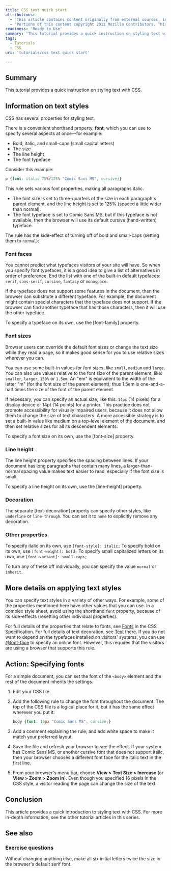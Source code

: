 ```yaml
---
title: CSS text quick start
attributions:
  - 'This article contains content originally from external sources, including ones licensed under the CC-BY-SA license. [![cc-by-sa-small-wpd.png](/assets/public/c/c8/cc-by-sa-small-wpd.png)](http://creativecommons.org/licenses/by-sa/3.0/us/)'
  - 'Portions of this content copyright 2012 Mozilla Contributors. This article contains work licensed under the Creative Commons Attribution-Sharealike License v2.5 or later. The original work is available at Mozilla Developer Network: [Article](https://developer.mozilla.org/en-US/docs/CSS/Getting_Started/Text_styles)'
readiness: 'Ready to Use'
summary: 'This tutorial provides a quick instruction on styling text with CSS.'
tags:
  - Tutorials
  - CSS
uri: 'tutorials/css text quick start'

---
```

## <span>Summary</span>

This tutorial provides a quick instruction on styling text with CSS.

## <span>Information on text styles</span>

CSS has several properties for styling text.

There is a convenient shorthand property, **font**, which you can use to specify several aspects at once—for example:

-   Bold, italic, and small-caps (small capital letters)
-   The size
-   The line height
-   The font typeface

Consider this example:

``` css
p {font: italic 75%/125% "Comic Sans MS", cursive;}
```

This rule sets various font properties, making all paragraphs italic.

-   The font size is set to three-quarters of the size in each paragraph's parent element, and the line height is set to 125% (spaced a little wider than normal).
-   The font typeface is set to Comic Sans MS, but if this typeface is not available, then the browser will use its default cursive (hand-written) typeface.

The rule has the side-effect of turning off of bold and small-caps (setting them to `normal`):

### <span>Font faces</span>

You cannot predict what typefaces visitors of your site will have. So when you specify font typefaces, it is a good idea to give a list of alternatives in order of preference. End the list with one of the built-in default typefaces: `serif`, `sans-serif`, `cursive`, `fantasy` or `monospace`.

If the typeface does not support some features in the document, then the browser can substitute a different typeface. For example, the document might contain special characters that the typeface does not support. If the browser can find another typeface that has those characters, then it will use the other typeface.

To specify a typeface on its own, use the [font-family] property.

### <span>Font sizes</span>

Browser users can override the default font sizes or change the text size while they read a page, so it makes good sense for you to use relative sizes wherever you can.

You can use some built-in values for font sizes, like `small`, `medium` and `large`. You can also use values relative to the font size of the parent element, like: `smaller`, `larger`, `150%` or `1.5em`. An "em" is equivalent to the width of the letter "m" (for the font size of the parent element); thus 1.5em is one-and-a-half times the size of the font of the parent element.

If necessary, you can specify an actual size, like this: `14px` (14 pixels) for a display device or 14pt (14 points) for a printer. This practice does not promote accessibility for visually impaired users, because it does not allow them to change the size of text characters. A more accessible strategy is to set a built-in value like medium on a top-level element of the document, and then set relative sizes for all its descendent elements.

To specify a font size on its own, use the [font-size] property.

### <span>Line height</span>

The line height property specifies the spacing between lines. If your document has long paragraphs that contain many lines, a larger-than-normal spacing value makes text easier to read, especially if the font size is small.

To specify a line height on its own, use the [line-height] property.

### <span>Decoration</span>

The separate [text-decoration] property can specify other styles, like `underline` or `line-through`. You can set it to `none` to explicitly remove any decoration.

### <span>Other properties</span>

To specify italic on its own, use `[font-style]: italic;`
 To specify bold on its own, use `[font-weight]: bold;`
 To specify small capitalized letters on its own, use `[font-variant]: small-caps;`

To turn any of these off individually, you can specify the value `normal` or `inherit`.

## <span>More details on applying text styles</span>

You can specify text styles in a variety of other ways. For example, some of the properties mentioned here have other values that you can use. In a complex style sheet, avoid using the shorthand `font` property, because of its side-effects (resetting other individual properties).

For full details of the properties that relate to fonts, see [Fonts](http://www.w3.org/TR/CSS21/fonts.html) in the CSS Specification. For full details of text decoration, see [Text](http://www.w3.org/TR/css3-text/) there. If you do not want to depend on the typefaces installed on visitors' systems, you can use [@font-face](/css/atrules/@font-face) to specify an online font. However, this requires that the visitors are using a browser that supports this rule.

## <span>Action: Specifying fonts</span>

For a simple document, you can set the font of the `<body>` element and the rest of the document inherits the settings.

1.  Edit your CSS file.

2.  Add the following rule to change the font throughout the document. The top of the CSS file is a logical place for it, but it has the same effect wherever you put it:

    ``` css
    body {font: 16px "Comic Sans MS", cursive;}
    ```

3.  Add a comment explaining the rule, and add white space to make it match your preferred layout.

4.  Save the file and refresh your browser to see the effect. If your system has Comic Sans MS, or another cursive font that does not support italic, then your browser chooses a different font face for the italic text in the first line.

5.  From your browser's menu bar, choose **View \> Text Size \> Increase** (or **View \> Zoom \> Zoom In**). Even though you specified 16 pixels in the CSS style, a visitor reading the page can change the size of the text.

## <span>Conclusion</span>

This article provides a quick introduction to styling text with CSS. For more in-depth information, see the other tutorial articles in this series.

## <span>See also</span>

### <span>Exercise questions</span>

Without changing anything else, make all six initial letters twice the size in the browser's default serif font.
